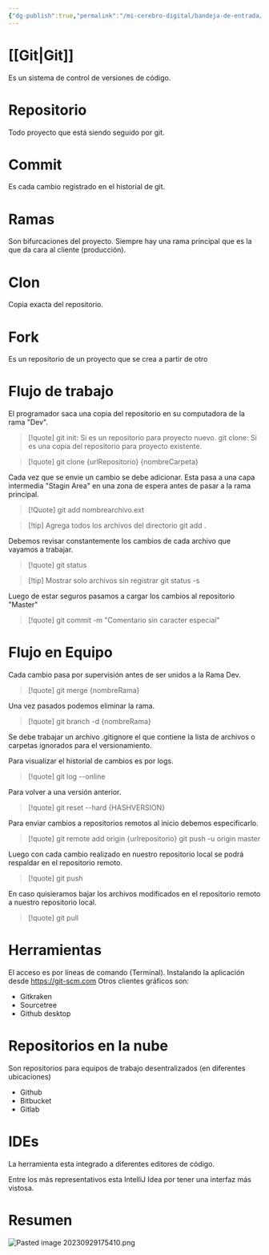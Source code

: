 ```yaml
---
{"dg-publish":true,"permalink":"/mi-cerebro-digital/bandeja-de-entrada/202309291604/","tags":["Git","Programación","Zettelkasten"]}
---
```


# [[Git\|Git]]
Es un sistema de control de versiones de código.

# Repositorio
Todo proyecto que está siendo seguido por git.

# Commit
Es cada cambio registrado en el historial de git.

# Ramas
Son bifurcaciones del proyecto.
Siempre hay una rama principal que es la que da cara al cliente (producción).

# Clon
Copia exacta del repositorio.

# Fork
Es un repositorio de un proyecto que se crea a partir de otro

# Flujo de trabajo
El programador saca una copia del repositorio en su computadora de la rama "Dev".

> [!quote]
> git init: Si es un repositorio para proyecto nuevo.
> git clone: Si es una copia del repositorio para proyecto existente.

>[!quote]
>git clone {urlRepositorio} {nombreCarpeta}

Cada vez que se envie un cambio se debe adicionar.
Esta pasa a una capa intermedia "Stagin Area" en una zona de espera antes de pasar a la rama principal.

>[!Quote]
>git add nombrearchivo.ext

>[!tip] Agrega todos los archivos del directorio
>git add .

Debemos revisar constantemente los cambios de cada archivo que vayamos a trabajar.

>[!quote]
>git status

>[!tip] Mostrar solo archivos sin registrar
>git status -s

Luego de estar seguros pasamos a cargar los cambios al repositorio "Master"

>[!quote]
>git commit -m "Comentario sin caracter especial"

# Flujo en Equipo

Cada cambio pasa por supervisión antes de ser unidos a la Rama Dev.

>[!quote]
>git merge {nombreRama}

Una vez pasados podemos eliminar la rama.

>[!quote]
>git branch -d {nombreRama}

Se debe trabajar un archivo .gitignore el que contiene la lista de archivos o carpetas ignorados para el versionamiento.

Para visualizar el historial de cambios es por logs.

>[!quote]
>git log --online

Para volver a una versión anterior.

>[!quote]
>git reset --hard {HASHVERSION}

Para enviar cambios a repositorios remotos al inicio debemos especificarlo.

>[!quote]
>git remote add origin {urlrepositorio}
>git push -u origin master

Luego con cada cambio realizado en nuestro repositorio local se podrá respaldar en el repositorio remoto.

>[!quote]
>git push

En caso quisieramos bajar los archivos modificados en el repositorio remoto a nuestro repositorio local.

>[!quote]
>git pull
# Herramientas

El acceso es por líneas de comando (Terminal). Instalando la aplicación desde https://git-scm.com
Otros clientes gráficos son:

- Gitkraken
- Sourcetree
- Github desktop

# Repositorios en la nube

Son repositorios para equipos de trabajo desentralizados (en diferentes ubicaciones)

- Github
- Bitbucket
- Gitlab

# IDEs

La herramienta esta integrado a diferentes editores de código. 

Entre los más representativos esta IntelliJ Idea por tener una interfaz más vistosa.

# Resumen

![Pasted image 20230929175410.png](/img/user/Mi%20Cerebro%20Digital/%F0%9F%93%A9Bandeja%20de%20Entrada/%F0%9F%93%8EAnexos/Pasted%20image%2020230929175410.png)

